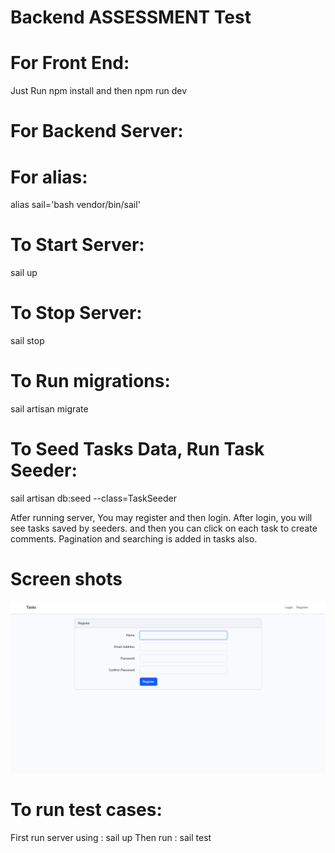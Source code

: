 
# Backend ASSESSMENT Test

# For Front End:
Just Run npm install and then npm run dev


# For Backend Server:

# For alias:
alias sail='bash vendor/bin/sail'

# To Start Server:
  sail up
# To Stop Server: 
  sail stop

# To Run migrations: 
  sail artisan migrate

# To Seed Tasks Data, Run Task Seeder:
  sail artisan db:seed --class=TaskSeeder


Atfer running server, You may register and then login.
After login, you will see tasks saved by seeders. and then you can click on each task to create comments. 
Pagination and searching is added in tasks also.

# Screen shots

![Screenshot](screenshots/login.png)


# To run test cases:
  First run server using : sail up
  Then run : sail test



